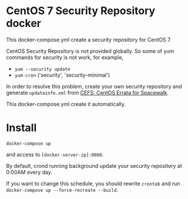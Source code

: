 # CentOS 7 Security Repository docker

This docker-compose.yml create a security repository for CentOS 7.

CentOS Security Repository is not provided globally. So some of yum commands for security is not work, for example,

* `yum --security update`
* `yum-cron` ('security', 'security-minimal')

In order to resolve this problem, create your own security repository and generate `updateinfo.xml` from [CEFS: CentOS Errata for Spacewalk](http://cefs.steve-meier.de/).

This docker-compose.yml create it automatically.

# Install

```
docker-compose up
```

and access to `[docker-server-ip]:8080`.

By default, crond running background update your security repository at 0:00AM every day.

If you want to change this schedule, you should rewrite `crontab` and run `docker-compose up --force-recreate --build`.


